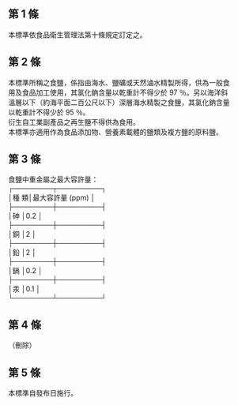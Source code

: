 第 1 條
-------
本標準依食品衛生管理法第十條規定訂定之。

第 2 條
-------
本標準所稱之食鹽，係指由海水、鹽礦或天然滷水精製所得，供為一般食  
用及食品加工使用，其氯化鈉含量以乾重計不得少於 97 ％。另以海洋斜  
溫層以下（約海平面二百公尺以下）深層海水精製之食鹽，其氯化鈉含量  
以乾重計不得少於 95 ％。  
衍生自工業副產品之再生鹽不得供為食用。  
本標準亦適用作為食品添加物、營養素載體的鹽類及複方鹽的原料鹽。

第 3 條
-------
食鹽中重金屬之最大容許量：  
┌────────┬─────────┐  
│種            類│最大容許量 (ppm)  │  
├────────┼─────────┤  
│砷              │0.2               │  
├────────┼─────────┤  
│銅              │2                 │  
├────────┼─────────┤  
│鉛              │2                 │  
├────────┼─────────┤  
│鎘              │0.2               │  
├────────┼─────────┤  
│汞              │0.1               │  
└────────┴─────────┘

第 4 條
-------
（刪除）

第 5 條
-------
本標準自發布日施行。

